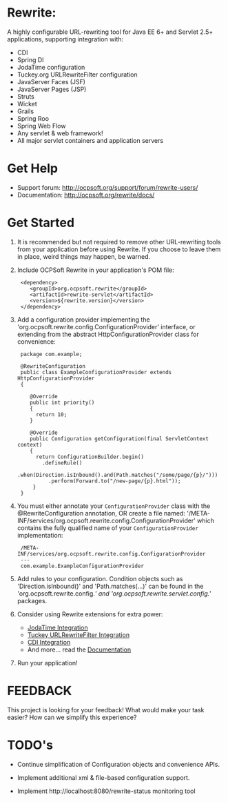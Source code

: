 Rewrite:
=================================================

A highly configurable URL-rewriting tool for Java EE 6+ and Servlet 2.5+ applications, supporting integration with:

 * CDI
 * Spring DI
 * JodaTime configuration
 * Tuckey.org URLRewriteFilter configuration
 * JavaServer Faces (JSF)
 * JavaServer Pages (JSP)
 * Struts
 * Wicket
 * Grails
 * Spring Roo
 * Spring Web Flow
 * Any servlet & web framework!
 * All major servlet containers and application servers

Get Help
==========
 * Support forum: http://ocpsoft.org/support/forum/rewrite-users/
 * Documentation: http://ocpsoft.org/rewrite/docs/

Get Started
==========

1. It is recommended but not required to remove other URL-rewriting tools from your application before using Rewrite. If you choose to leave them in place, weird things may happen, be warned.

2. Include OCPSoft Rewrite in your application's POM file:

        <dependency>
           <groupId>org.ocpsoft.rewrite</groupId>
           <artifactId>rewrite-servlet</artifactId>
           <version>${rewrite.version}</version>
        </dependency>

3. Add a configuration provider implementing the 'org.ocpsoft.rewrite.config.ConfigurationProvider' interface, or extending from the abstract HttpConfigurationProvider class for convenience:

        package com.example;
        
        @RewriteConfiguration
        public class ExampleConfigurationProvider extends HttpConfigurationProvider
        {
	    
           @Override
           public int priority()
           {
             return 10;
           }
    
           @Override
           public Configuration getConfiguration(final ServletContext context)
           {
             return ConfigurationBuilder.begin()
               .defineRule()
                 .when(Direction.isInbound().and(Path.matches("/some/page/{p}/")))
                 .perform(Forward.to("/new-page/{p}.html"));
            }
        }

4. You must either annotate your `ConfigurationProvider` class with the @RewriteConfiguration annotation, OR create a file named: '/META-INF/services/org.ocpsoft.rewrite.config.ConfigurationProvider' which contains the fully qualified name of your `ConfigurationProvider` implementation:

        /META-INF/services/org.ocpsoft.rewrite.config.ConfigurationProvider
        ---
        com.example.ExampleConfigurationProvider

5. Add rules to your configuration. Condition objects such as 'Direction.isInbound()' and 'Path.matches(...)' can be found in the 'org.ocpsoft.rewrite.config.*' and 'org.ocpsoft.rewrite.servlet.config.*' packages.

6. Consider using Rewrite extensions for extra power:
   * [JodaTime Integration](https://github.com/ocpsoft/rewrite/tree/master/config-jodatime)
   * [Tuckey URLRewriteFilter Integration](https://github.com/ocpsoft/rewrite/tree/master/config-tuckey)
   * [CDI Integration](https://github.com/ocpsoft/rewrite/tree/master/integration-cdi)
   * And more... read the [Documentation](http://ocpsoft.org/rewrite/docs/)

7. Run your application!

FEEDBACK
========

This project is looking for your feedback! What would make your task easier? How can we simplify this experience?

TODO's
======

 * Continue simplification of Configuration objects and convenience APIs. 

 * Implement additional xml & file-based configuration support.

 * Implement http://localhost:8080/rewrite-status monitoring tool
